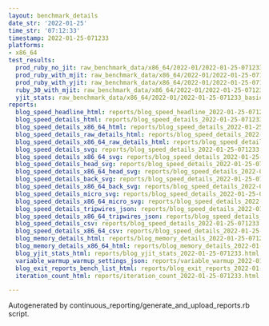 ```yaml
---
layout: benchmark_details
date_str: '2022-01-25'
time_str: '07:12:33'
timestamp: 2022-01-25-071233
platforms:
- x86_64
test_results:
  prod_ruby_no_jit: raw_benchmark_data/x86_64/2022-01/2022-01-25-071233_basic_benchmark_prod_ruby_no_jit.json
  prod_ruby_with_mjit: raw_benchmark_data/x86_64/2022-01/2022-01-25-071233_basic_benchmark_prod_ruby_with_mjit.json
  prod_ruby_with_yjit: raw_benchmark_data/x86_64/2022-01/2022-01-25-071233_basic_benchmark_prod_ruby_with_yjit.json
  ruby_30_with_mjit: raw_benchmark_data/x86_64/2022-01/2022-01-25-071233_basic_benchmark_ruby_30_with_mjit.json
  yjit_stats: raw_benchmark_data/x86_64/2022-01/2022-01-25-071233_basic_benchmark_yjit_stats.json
reports:
  blog_speed_headline_html: reports/blog_speed_headline_2022-01-25-071233.html
  blog_speed_details_html: reports/blog_speed_details_2022-01-25-071233.html
  blog_speed_details_x86_64_html: reports/blog_speed_details_2022-01-25-071233.x86_64.html
  blog_speed_details_raw_details_html: reports/blog_speed_details_2022-01-25-071233.raw_details.html
  blog_speed_details_x86_64_raw_details_html: reports/blog_speed_details_2022-01-25-071233.x86_64.raw_details.html
  blog_speed_details_svg: reports/blog_speed_details_2022-01-25-071233.svg
  blog_speed_details_x86_64_svg: reports/blog_speed_details_2022-01-25-071233.x86_64.svg
  blog_speed_details_head_svg: reports/blog_speed_details_2022-01-25-071233.head.svg
  blog_speed_details_x86_64_head_svg: reports/blog_speed_details_2022-01-25-071233.x86_64.head.svg
  blog_speed_details_back_svg: reports/blog_speed_details_2022-01-25-071233.back.svg
  blog_speed_details_x86_64_back_svg: reports/blog_speed_details_2022-01-25-071233.x86_64.back.svg
  blog_speed_details_micro_svg: reports/blog_speed_details_2022-01-25-071233.micro.svg
  blog_speed_details_x86_64_micro_svg: reports/blog_speed_details_2022-01-25-071233.x86_64.micro.svg
  blog_speed_details_tripwires_json: reports/blog_speed_details_2022-01-25-071233.tripwires.json
  blog_speed_details_x86_64_tripwires_json: reports/blog_speed_details_2022-01-25-071233.x86_64.tripwires.json
  blog_speed_details_csv: reports/blog_speed_details_2022-01-25-071233.csv
  blog_speed_details_x86_64_csv: reports/blog_speed_details_2022-01-25-071233.x86_64.csv
  blog_memory_details_html: reports/blog_memory_details_2022-01-25-071233.html
  blog_memory_details_x86_64_html: reports/blog_memory_details_2022-01-25-071233.x86_64.html
  blog_yjit_stats_html: reports/blog_yjit_stats_2022-01-25-071233.html
  variable_warmup_warmup_settings_json: reports/variable_warmup_2022-01-25-071233.warmup_settings.json
  blog_exit_reports_bench_list_html: reports/blog_exit_reports_2022-01-25-071233.bench_list.html
  iteration_count_html: reports/iteration_count_2022-01-25-071233.html

---
```

Autogenerated by continuous_reporting/generate_and_upload_reports.rb script.
